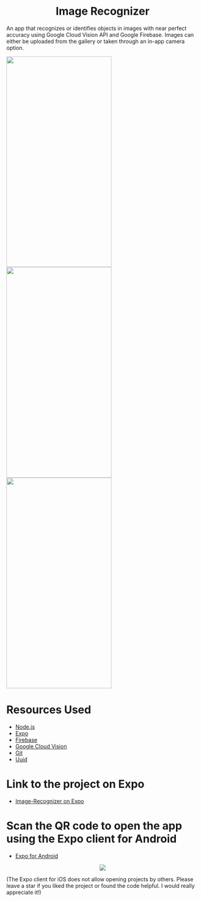 <p align ="center>
  <img src = "https://user-images.githubusercontent.com/51262683/63653701-f5d1e300-c78d-11e9-8127-c0857809414e.png">
  </p>

# <center> Image Recognizer </center>
An app that recognizes or identifies objects in images with near perfect accuracy using Google Cloud Vision API and Google Firebase. Images
can either be uploaded from the gallery or taken through an in-app camera option.

<p float = "left">
  <img width="275" height = "550" src = "https://user-images.githubusercontent.com/51262683/63653821-747b5000-c78f-11e9-8c78-efc84ea58a28.jpg">
  <img width="275" height = "550" src = "https://user-images.githubusercontent.com/51262683/63653822-747b5000-c78f-11e9-8dd1-0f7666ed08b0.jpg">
  <img width="275" height = "550" src = "https://user-images.githubusercontent.com/51262683/63653823-7513e680-c78f-11e9-8ef0-75fdc8011714.jpg">
</p>

# Resources Used
* [Node.js](https://nodejs.org/en/)
* [Expo](https://expo.io/)
* [Firebase](https://firebase.google.com/)
* [Google Cloud Vision](https://cloud.google.com/vision/docs/)
* [Git](https://git-scm.com/downloads)
* [Uuid](https://www.npmjs.com/package/uuid)

# Link to the project on Expo
* [Image-Recognizer on Expo](https://expo.io/@rishabhpandey7/ImageRecognizer)

# Scan the QR code to open the app using the Expo client for Android
* [Expo for Android](https://play.google.com/store/apps/details?id=host.exp.exponent&hl=en_IN)

<p align ="center">
  <img src = "https://user-images.githubusercontent.com/51262683/63653910-ddaf9300-c790-11e9-995d-19ae511c0571.PNG">
  </p>
  
(The Expo client for iOS does not allow opening projects by others. Please leave a star if you liked the project or found the code helpful.
I would really appreciate it!)

